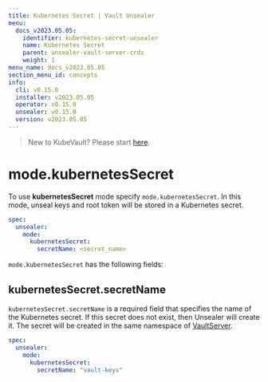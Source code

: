 ```yaml
---
title: Kubernetes Secret | Vault Unsealer
menu:
  docs_v2023.05.05:
    identifier: kubernetes-secret-unsealer
    name: Kubernetes Secret
    parent: unsealer-vault-server-crds
    weight: 1
menu_name: docs_v2023.05.05
section_menu_id: concepts
info:
  cli: v0.15.0
  installer: v2023.05.05
  operator: v0.15.0
  unsealer: v0.15.0
  version: v2023.05.05
---
```


> New to KubeVault? Please start [here](/docs/v2023.05.05/concepts/README).

# mode.kubernetesSecret

To use **kubernetesSecret** mode specify `mode.kubernetesSecret`. In this mode, unseal keys and root token will be stored in a Kubernetes secret.

```yaml
spec:
  unsealer:
    mode:
      kubernetesSecret:
        secretName: <secret_name>
```

`mode.kubernetesSecret` has the following fields:

## kubernetesSecret.secretName

`kubernetesSecret.secretName` is a required field that specifies the name of the Kubernetes secret. If this secret does not exist, then Unsealer will create it. The secret will be created in the same namespace of [VaultServer](/docs/v2023.05.05/concepts/vault-server-crds/vaultserver).

```yaml
spec:
  unsealer:
    mode:
      kubernetesSecret:
        secretName: "vault-keys"
```
